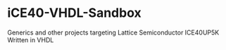 # iCE40-VHDL-Sandbox
Generics and other projects targeting Lattice Semiconductor ICE40UP5K
Written in VHDL
